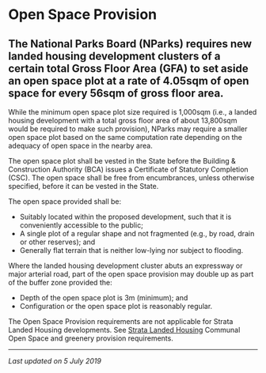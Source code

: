 # Open Space Provision

## The National Parks Board (NParks) requires new landed housing development clusters of a certain total Gross Floor Area (GFA) to set aside an open space plot at a rate of 4.05sqm of open space for every 56sqm of gross floor area. 

While the minimum open space plot size required is 1,000sqm (i.e., a landed housing development with a total gross floor area of about 13,800sqm would be required to make such provision), NParks may require a smaller open space plot based on the same computation rate depending on the adequacy of open space in the nearby area.

The open space plot shall be vested in the State before the Building & Construction Authority (BCA) issues a Certificate of Statutory Completion (CSC). The open space shall be free from encumbrances, unless otherwise specified, before it can be vested in the State.

The open space provided shall be:

- Suitably located within the proposed development, such that it is conveniently accessible to the public;    
- A single plot of a regular shape and not fragmented (e.g., by road, drain or other reserves); and    
- Generally flat terrain that is neither low-lying nor subject to flooding.

Where the landed housing development cluster abuts an expressway or major arterial road, part of the open space provision may double up as part of the buffer zone provided the:

- Depth of the open space plot is 3m (minimum); and
- Configuration or the open space plot is reasonably regular.

The Open Space Provision requirements are not applicable for Strata Landed Housing developments. See [Strata Landed Housing](https://www.ura.gov.sg/Corporate/Guidelines/Development-Control/Residential/Strata-Landed-Housing/Site-Coverage) Communal Open Space and greenery provision requirements.

---

*Last updated on 5 July 2019*
